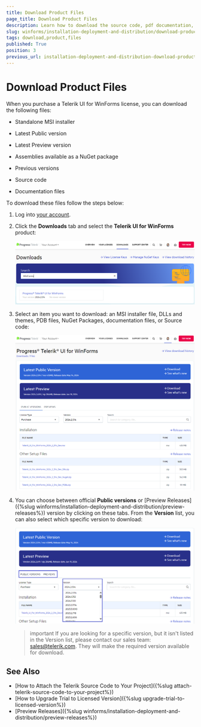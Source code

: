 ```yaml
---
title: Download Product Files
page_title: Download Product Files
description: Learn how to download the source code, pdf documentation, different versions from your Telerik account. 
slug: winforms/installation-deployment-and-distribution/download-product-files
tags: download,product,files
published: True
position: 3
previous_url: installation-deployment-and-distribution-download-product-files
---
```


# Download Product Files

When you purchase a Telerik UI for WinForms license, you can download the following files:

* Standalone MSI installer

* Latest Public version

* Latest Preview version

* Assemblies available as a NuGet package

* Previous versions

* Source code

* Documentation files

Тo download these files follow the steps below:

1. Log into [your account](https://www.telerik.com/account/).

1. Click the __Downloads__ tab and select the __Telerik UI for WinForms__ product:

	![installation-deployment-and-distribution-download-product-files 006](images/installation-deployment-and-distribution-download-product-files006.png)

1. Select an item you want to download: an MSI installer file, DLLs and themes, PDB files, NuGet Packages, documentation files, or Source code:

	![installation-deployment-and-distribution-download-product-files 007](images/installation-deployment-and-distribution-download-product-files007.png)

1. You can choose between official __Public versions__ or [Preview Releases]({%slug winforms/installation-deployment-and-distribution/preview-releases%}) version by clicking on these tabs. From the __Version__ list, you can also select which specific version to download:

	![installation-deployment-and-distribution-download-product-files 008](images/installation-deployment-and-distribution-download-product-files008.png)


	>important If you are looking for a specific version, but it isn't listed in the Version list, please contact our sales team: [sales@telerik.com](mailto:sales@telerik.com). They will make the required version available for download.

## See Also

* [How to Attach the Telerik Source Code to Your Project]({%slug attach-telerik-source-code-to-your-project%}) 
* [How to Upgrade Trial to Licensed Version]({%slug upgrade-trial-to-licensed-version%})
* [Preview Releases]({%slug winforms/installation-deployment-and-distribution/preview-releases%})

